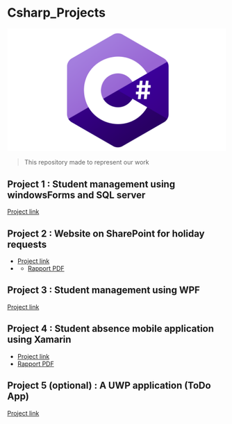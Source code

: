 # Csharp_Projects

![C-Sharp](C-Sharp.png)
>This repository made to represent our work

## Project 1 : **Student management using windowsForms and SQL server**

<a href="https://github.com/TazribineHassan/GestionDesEtudiants" target="_blank">Project link</a>

## Project 2 : **Website on SharePoint for holiday requests**

* <a href="https://univcadiayyad.sharepoint.com/sites/ENSASEspacedepersonnels" target="_blank">Project link</a>
* * <a href="https://drive.google.com/file/d/1LyaLej5IB4KZIOiD9NewnkUrV8cmc_sA/view?usp=sharing" target="_blank">Rapport PDF</a>

## Project 3 : **Student management using WPF**

<a href="https://github.com/saadrds/StudentManagerWPF" target="_blank">Project link</a>

## Project 4 : **Student absence mobile application using Xamarin**

* <a href="https://github.com/zirax007/XamarinProjetct" target="_blank">Project link</a>
* <a href="https://drive.google.com/file/d/1Se9uTtD5zdxyWKKS3e2EK_6nobC7LpU8/view?usp=sharing" target="_blank">Rapport PDF</a>

## Project 5 (optional) : **A UWP application (ToDo App)**

<a href="https://github.com/17Pixelz/ToDo-UWP" target="_blank">Project link</a>
